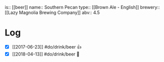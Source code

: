 is:: [[beer]]
name:: Southern Pecan
type:: [[Brown Ale - English]]
brewery:: [[Lazy Magnolia Brewing Company]]
abv:: 4.5

# Log
- [x] [[2017-06-23]] #do/drink/beer 👍
- [x] [[2018-04-13]] #do/drink/beer 🤞
